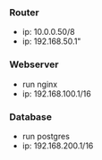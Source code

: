 ### Router
- ip: 10.0.0.50/8
- ip: 192.168.50.1"

### Webserver
- run nginx
- ip: 192.168.100.1/16

### Database
- run postgres
- ip: 192.168.200.1/16